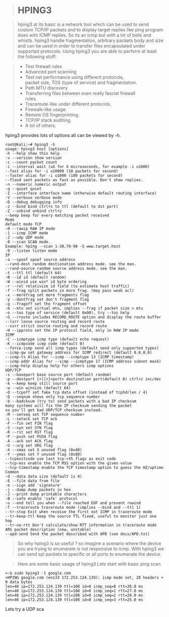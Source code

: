


> # HPING3

> hping3 at its basic is a network tool which can be used to send custom TCP/IP packets and to display target replies like ping program does with ICMP replies.  So its an icmp but with a lot of bells and whistls. 
> hping3 handle fragmentation, arbitrary packets body and size and can be used in order to transfer files encapsulated under supported protocols. Using hping3 you are able to perform at least the following stuff:

> - Test firewall rules  
> - Advanced port scanning  
> - Test net performance using different protocols,  
packet size, TOS (type of service) and fragmentation.  
> - Path MTU discovery  
> - Transferring files between even really fascist firewall  
rules.  
> - Traceroute-like under different protocols.  
> - Firewalk-like usage.  
> - Remote OS fingerprinting.  
> - TCP/IP stack auditing.  
> - A lot of others.

hping3 provides lots of options all can be viewed by -h.

    root@kali:~# hping3 -h  
    usage: hping3 host [options]  
    -h --help show this help  
    -v --version show version  
    -c --count packet count  
    -i --interval wait (uX for X microseconds, for example -i u1000)  
    --fast alias for -i u10000 (10 packets for second)  
    --faster alias for -i u1000 (100 packets for second)  
    --flood sent packets as fast as possible. Don't show replies.  
    -n --numeric numeric output  
    -q --quiet quiet  
    -I --interface interface name (otherwise default routing interface)  
    -V --verbose verbose mode  
    -D --debug debugging info  
    -z --bind bind ctrl+z to ttl (default to dst port)  
    -Z --unbind unbind ctrl+z  
    --beep beep for every matching packet received  
    Mode  
    default mode TCP  
    -0 --rawip RAW IP mode  
    -1 --icmp ICMP mode  
    -2 --udp UDP mode  
    -8 --scan SCAN mode.  
    Example: hping --scan 1-30,70-90 -S www.target.host  
    -9 --listen listen mode  
    IP  
    -a --spoof spoof source address  
    --rand-dest random destionation address mode. see the man.  
    --rand-source random source address mode. see the man.  
    -t --ttl ttl (default 64)  
    -N --id id (default random)  
    -W --winid use win* id byte ordering  
    -r --rel relativize id field (to estimate host traffic)  
    -f --frag split packets in more frag. (may pass weak acl)  
    -x --morefrag set more fragments flag  
    -y --dontfrag set don't fragment flag  
    -g --fragoff set the fragment offset  
    -m --mtu set virtual mtu, implies --frag if packet size > mtu  
    -o --tos type of service (default 0x00), try --tos help  
    -G --rroute includes RECORD_ROUTE option and display the route buffer  
    --lsrr loose source routing and record route  
    --ssrr strict source routing and record route  
    -H --ipproto set the IP protocol field, only in RAW IP mode  
    ICMP  
    -C --icmptype icmp type (default echo request)  
    -K --icmpcode icmp code (default 0)  
    --force-icmp send all icmp types (default send only supported types)  
    --icmp-gw set gateway address for ICMP redirect (default 0.0.0.0)  
    --icmp-ts Alias for --icmp --icmptype 13 (ICMP timestamp)  
    --icmp-addr Alias for --icmp --icmptype 17 (ICMP address subnet mask)  
    --icmp-help display help for others icmp options  
    UDP/TCP  
    -s --baseport base source port (default random)  
    -p --destport [+][+]<port> destination port(default 0) ctrl+z inc/dec  
    -k --keep keep still source port  
    -w --win winsize (default 64)  
    -O --tcpoff set fake tcp data offset (instead of tcphdrlen / 4)  
    -Q --seqnum shows only tcp sequence number  
    -b --badcksum (try to) send packets with a bad IP checksum  
    many systems will fix the IP checksum sending the packet  
    so you'll get bad UDP/TCP checksum instead.  
    -M --setseq set TCP sequence number  
    -L --setack set TCP ack  
    -F --fin set FIN flag  
    -S --syn set SYN flag  
    -R --rst set RST flag  
    -P --push set PUSH flag  
    -A --ack set ACK flag  
    -U --urg set URG flag  
    -X --xmas set X unused flag (0x40)  
    -Y --ymas set Y unused flag (0x80)  
    --tcpexitcode use last tcp->th_flags as exit code  
    --tcp-mss enable the TCP MSS option with the given value  
    --tcp-timestamp enable the TCP timestamp option to guess the HZ/uptime  
    Common  
    -d --data data size (default is 0)  
    -E --file data from file  
    -e --sign add 'signature'  
    -j --dump dump packets in hex  
    -J --print dump printable characters  
    -B --safe enable 'safe' protocol  
    -u --end tell you when --file reached EOF and prevent rewind  
    -T --traceroute traceroute mode (implies --bind and --ttl 1)  
    --tr-stop Exit when receive the first not ICMP in traceroute mode  
    --tr-keep-ttl Keep the source TTL fixed, useful to monitor just one hop  
    --tr-no-rtt Don't calculate/show RTT information in traceroute mode  
    ARS packet description (new, unstable)  
    --apd-send Send the packet described with APD (see docs/APD.txt)

> So why hping3 is so useful ?
> so imagine a scenario where the device you are trying to enumerate is not responsive to icmp.  With hping3 we can send spl packets to specific or all ports to enumerate the device.

>Here are some basic usage of hping3
>Lets start with basic ping scan

    >~$ sudo hping3 -1 google.com
    >HPING google.com (ens33 172.253.124.139): icmp mode set, 28 headers + 0 data bytes
    len=46 ip=172.253.124.139 ttl=108 id=0 icmp_seq=0 rtt=36.0 ms
    len=46 ip=172.253.124.139 ttl=108 id=0 icmp_seq=1 rtt=27.0 ms
    len=46 ip=172.253.124.139 ttl=108 id=0 icmp_seq=2 rtt=26.0 ms
    len=46 ip=172.253.124.139 ttl=108 id=0 icmp_seq=3 rtt=25.0 ms

Lets try a UDP sca
<!--stackedit_data:
eyJoaXN0b3J5IjpbNzk1MTc0MjUyLDY4MDA5MTc0OCwtMjI3OD
I5MjM3LC0xNzcwNDU4NzA2LC0zMjM1Njk5NjgsLTE3OTU4MjIx
MTBdfQ==
-->